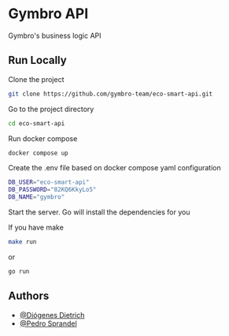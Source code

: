 # Gymbro API

Gymbro's business logic API 



## Run Locally

Clone the project

```bash
git clone https://github.com/gymbro-team/eco-smart-api.git
```

Go to the project directory

```bash
cd eco-smart-api
```

Run docker compose
```bash
docker compose up
```

Create the .env file based on docker compose yaml configuration
```bash
DB_USER="eco-smart-api"
DB_PASSWORD="82KQ6KkyLo5"
DB_NAME="gymbro"
```

Start the server. Go will install the dependencies for you

If you have make
```bash
make run
```
or
```bash
go run
```

## Authors

- [@Diógenes Dietrich](https://www.github.com/diogenesdie)
- [@Pedro Sprandel](https://github.com/Pedro-Sprandel)

